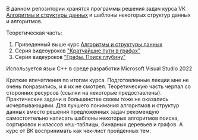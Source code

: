 В данном репозитории хранятся программы решения задач курса VK [Алгоритмы и структуры данных](https://education.vk.company/curriculum/program/discipline/1902/) и шаблоны некоторых структур данных и алгоритмов.

Теоретическая часть:
1) Приведенный выше курс [Алгоритмы и структуры данных](https://education.vk.company/curriculum/program/discipline/1902/)
2) Серия видеоуроков ["Кратчайшие пути в графах"](https://youtube.com/playlist?list=PLGhUJWLZ8uQ4EWdQwVyUFnz82kbeGRP97&si=vDfmSPmdLyKs7ueR)
3) Серия видеуроков ["Графы. Поиск  глубину"](https://youtube.com/playlist?list=PLGhUJWLZ8uQ69hYB-AtVCerJ5yqh_5awR&si=mVzYlSVh-mzMtRPN)

Используется язык C++ в среде разработки Microsoft Visual Studio 2022

Краткие впечатления по итогам курса.
Подготовленные лекции мне не очень понравились, и я их не смотрел. Теоретическую часть черпал со сторонних ресурсов (ссылки на некоторые предоставлены).
Практические задачи в большинстве своем тоже не оказались исчерпывающими. Для лучшего понимания алгоритмов и структур данных вместо решения предложенных задач рекомендую самостоятельно написать шаблоны некоторых алгоритмов поиска, сортировок и классов хеш-таблицы, бинарных деревьев и графов. А курс от ВК воспринимать как чек-лист пройденных тем.
